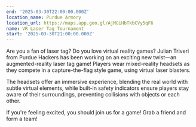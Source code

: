 ```yaml
---
end: '2025-03-30T22:00:00.000Z'
location_name: Purdue Armory
location_url: https://maps.app.goo.gl/AjMGiHbTkbCVy5qF6
name: VR Laser Tag Tournament
start: '2025-03-30T21:00:00.000Z'
---
```


Are you a fan of laser tag? Do you love virtual reality games? Julian Triveri from Purdue Hackers has been working on an exciting new twist—an augmented-reality laser tag game! Players wear mixed-reality headsets as they compete in a capture-the-flag style game, using virtual laser blasters.

The headsets offer an immersive experience, blending the real world with subtle virtual elements, while built-in safety indicators ensure players stay aware of their surroundings, preventing collisions with objects or each other.

If you're feeling excited, you should join us for a game! Grab a friend and form a team!